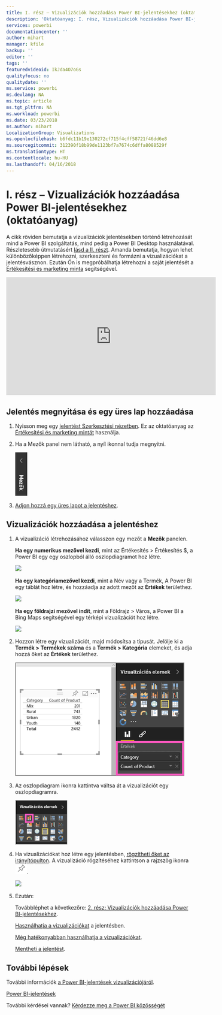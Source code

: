 ```yaml
---
title: I. rész – Vizualizációk hozzáadása Power BI-jelentésekhez (oktatóanyag)
description: 'Oktatóanyag: I. rész, Vizualizációk hozzáadása Power BI-jelentésekhez'
services: powerbi
documentationcenter: ''
author: mihart
manager: kfile
backup: ''
editor: ''
tags: ''
featuredvideoid: IkJda4O7oGs
qualityfocus: no
qualitydate: ''
ms.service: powerbi
ms.devlang: NA
ms.topic: article
ms.tgt_pltfrm: NA
ms.workload: powerbi
ms.date: 03/23/2018
ms.author: mihart
LocalizationGroup: Visualizations
ms.openlocfilehash: b6fdc11b19e130272cf715f4cff58721f46dd6e8
ms.sourcegitcommit: 312390f18b99de1123bf7a7674c6dffa8088529f
ms.translationtype: HT
ms.contentlocale: hu-HU
ms.lasthandoff: 04/16/2018
---
```

# <a name="part-i-add-visualizations-to-a-power-bi-report-tutorial"></a>I. rész – Vizualizációk hozzáadása Power BI-jelentésekhez (oktatóanyag)
A cikk röviden bemutatja a vizualizációk jelentésekben történő létrehozását mind a Power BI szolgáltatás, mind pedig a Power BI Desktop használatával.  Részletesebb útmutatásért [lásd a II. részt](power-bi-report-add-visualizations-ii.md). Amanda bemutatja, hogyan lehet különbözőképpen létrehozni, szerkeszteni és formázni a vizualizációkat a jelentésvásznon. Ezután Ön is megpróbálhatja létrehozni a saját jelentését a [Értékesítési és marketing minta](sample-datasets.md) segítségével.

<iframe width="560" height="315" src="https://www.youtube.com/embed/IkJda4O7oGs" frameborder="0" allowfullscreen></iframe>


## <a name="open-a-report-and-add-a-new-page"></a>Jelentés megnyitása és egy üres lap hozzáadása
1. Nyisson meg egy [jelentést Szerkesztési nézetben](service-reading-view-and-editing-view.md). Ez az oktatóanyag az [Értékesítési és marketing mintát](sample-datasets.md) használja.
2. Ha a Mezők panel nem látható, a nyíl ikonnal tudja megnyitni. 
   
   ![](media/power-bi-report-add-visualizations-i/pbi_nancy_fieldsfiltersarrow.png)
3. [Adjon hozzá egy üres lapot a jelentéshez](power-bi-report-add-page.md).

## <a name="add-visualizations-to-the-report"></a>Vizualizációk hozzáadása a jelentéshez
1. A vizualizáció létrehozásához válasszon egy mezőt a **Mezők** panelen.  
   
   **Ha egy numerikus mezővel kezdi**, mint az Értékesítés > Értékesítés $, a Power BI egy egy oszlopból álló oszlopdiagramot hoz létre.
   
   ![](media/power-bi-report-add-visualizations-i/pbi_onecolchart.png)
   
   **Ha egy kategóriamezővel kezdi**, mint a Név vagy a Termék, A Power BI egy táblát hoz létre, és hozzáadja az adott mezőt az **Értékek** területhez.
   
   ![](media/power-bi-report-add-visualizations-i/pbi_agif_createchart3.gif)
   
   **Ha egy földrajzi mezővel indít**, mint a Földrajz > Város, a Power BI a Bing Maps segítségével egy térképi vizualizációt hoz létre.
   
   ![](media/power-bi-report-add-visualizations-i/power-bi-map.png)
2. Hozzon létre egy vizualizációt, majd módosítsa a típusát. Jelölje ki a **Termék > Termékek száma** és a **Termék > Kategória** elemeket, és adja hozzá őket az **Értékek** területhez.
   
   ![](media/power-bi-report-add-visualizations-i/part1table1.png)
3. Az oszlopdiagram ikonra kattintva váltsa át a vizualizációt egy oszlopdiagramra.
   
   ![](media/power-bi-report-add-visualizations-i/part1converttocolumn.png)
4. Ha vizualizációkat hoz létre egy jelentésben, [rögzítheti őket az irányítópulton](service-dashboard-pin-tile-from-report.md). A vizualizáció rögzítéséhez kattintson a rajzszög ikonra ![](media/power-bi-report-add-visualizations-i/pinnooutline.png).
   
   ![](media/power-bi-report-add-visualizations-i/part1pin1.png)
5. Ezután:
   
   Továbbléphet a következőre: [2. rész: Vizualizációk hozzáadása Power BI-jelentésekhez](power-bi-report-add-visualizations-ii.md).
   
   [Használhatja a vizualizációkat](service-reading-view-and-editing-view.md) a jelentésben.
   
   [Még hatékonyabban használhatja a vizualizációkat](power-bi-report-visualizations.md).
   
   [Mentheti a jelentést](service-report-save.md).

## <a name="next-steps"></a>További lépések
További információk [a Power BI-jelentések vizualizációjáról](power-bi-report-visualizations.md).

[Power BI-jelentések](service-reports.md)

További kérdései vannak? [Kérdezze meg a Power BI közösségét](http://community.powerbi.com/)

